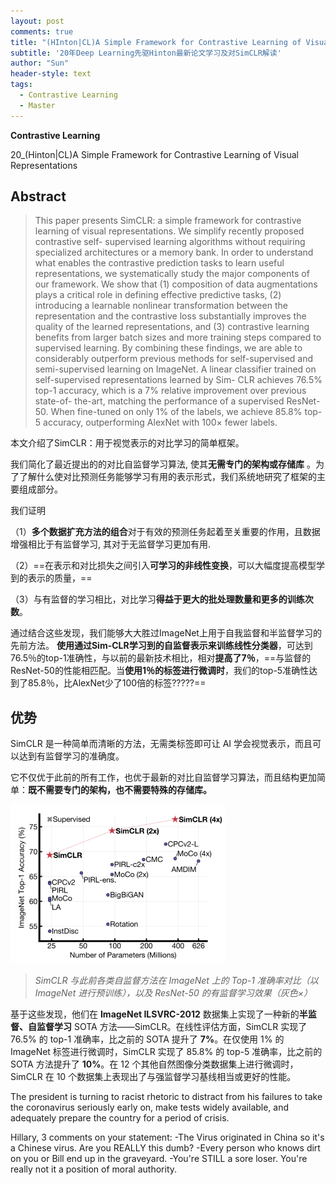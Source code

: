 ```yaml
---
layout: post
comments: true
title: "(HInton|CL)A Simple Framework for Contrastive Learning of Visual Representations"
subtitle: '20年Deep Learning先驱Hinton最新论文学习及对SimCLR解读'
author: "Sun"
header-style: text
tags:
  - Contrastive Learning
  - Master
---
```


**Contrastive Learning** 

20_(Hinton|CL)A Simple Framework for Contrastive Learning of Visual Representations

## Abstract

> This paper presents SimCLR: a simple framework for contrastive learning of visual representations. 
> We simplify recently proposed contrastive self- supervised learning algorithms without requiring specialized architectures or a memory bank. In order to understand what enables the contrastive prediction tasks to learn useful representations, we systematically study the major components of our framework. We show that (1) composition of data augmentations plays a critical role in defining effective predictive tasks, (2) introducing a learnable nonlinear transformation between the representation and the contrastive loss substantially improves the quality of the learned representations, and (3) contrastive learning benefits from larger batch sizes and more training steps compared to supervised learning. By combining these findings, we are able to considerably outperform previous methods for self-supervised and semi-supervised learning on ImageNet. A linear classifier trained on self-supervised representations learned by Sim- CLR achieves 76.5% top-1 accuracy, which is a 7% relative improvement over previous state-of- the-art, matching the performance of a supervised ResNet-50. When fine-tuned on only 1% of the labels, we achieve 85.8% top-5 accuracy, outperforming AlexNet with 100× fewer labels.

本文介绍了SimCLR：用于视觉表示的对比学习的简单框架。

我们简化了最近提出的的对比自监督学习算法, 使其**无需专门的架构或存储库** 。为了了解什么使对比预测任务能够学习有用的表示形式，我们系统地研究了框架的主要组成部分。

我们证明

（1）**多个数据扩充方法的组合**对于有效的预测任务起着至关重要的作用，且数据增强相比于有监督学习, 其对于无监督学习更加有用.

（2）==在表示和对比损失之间引入**可学习的非线性变换**，可以大幅度提高模型学到的表示的质量，== 

（3）与有监督的学习相比，对比学习**得益于更大的批处理数量和更多的训练次数**。

通过结合这些发现，我们能够大大胜过ImageNet上用于自我监督和半监督学习的先前方法。 **使用通过Sim-CLR学习到的自监督表示来训练线性分类器**，可达到76.5％的top-1准确性，与以前的最新技术相比，相对**提高了7％**，==与监督的ResNet-50的性能相匹配。当**使用1％的标签进行微调时**，我们的top-5准确性达到了85.8％，比AlexNet少了100倍的标签?????==

## 优势

SimCLR 是一种简单而清晰的方法，无需类标签即可让 AI 学会视觉表示，而且可以达到有监督学习的准确度。

它不仅优于此前的所有工作，也优于最新的对比自监督学习算法，而且结构更加简单：**既不需要专门的架构，也不需要特殊的存储库。**

<img src="/img/in-post/20_03/image-20200319091344678.png" alt="image-20200319091344678" style="zoom:50%;" />

> *SimCLR 与此前各类自监督方法在 ImageNet 上的 Top-1 准确率对比（以 ImageNet 进行预训练），以及 ResNet-50 的有监督学习效果（灰色×）*

基于这些发现，他们在 **ImageNet ILSVRC-2012** 数据集上实现了一种新的**半监督、自监督学习** SOTA 方法——SimCLR。在线性评估方面，SimCLR 实现了 76.5% 的 top-1 准确率，比之前的 SOTA 提升了 **7%**。在仅使用 1% 的 ImageNet 标签进行微调时，SimCLR 实现了 85.8% 的 top-5 准确率，比之前的 SOTA 方法提升了 **10%**。在 12 个其他自然图像分类数据集上进行微调时，SimCLR 在 10 个数据集上表现出了与强监督学习基线相当或更好的性能。





The president is turning to racist rhetoric to distract from his failures to take the coronavirus seriously early on, make tests widely available, and adequately prepare the country for a period of crisis. 

Hillary, 3 comments on your statement: -The Virus originated in China so it's a Chinese virus. Are you REALLY this dumb? -Every person who knows dirt on you or Bill end up in the graveyard. -You're STILL a sore loser. You're really not it a position of moral authority. 



